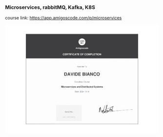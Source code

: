### Microservices, rabbitMQ, Kafka, K8S

course link: https://app.amigoscode.com/p/microservices

![certificate](./certificate.png)